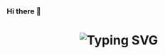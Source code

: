 ### Hi there 👋

<!-- dynamic header -->
<div align="center">
    <h1>
        <img src="https://readme-typing-svg.herokuapp.com?font=Jetbrains+mono&size=40&duration=3000&color=33FF33&center=true&vCenter=true&width=435&lines=Hey..;This+is..;..my+GitHub..;Good to see you!;" alt="Typing SVG"/>
    </h1>
</div>
